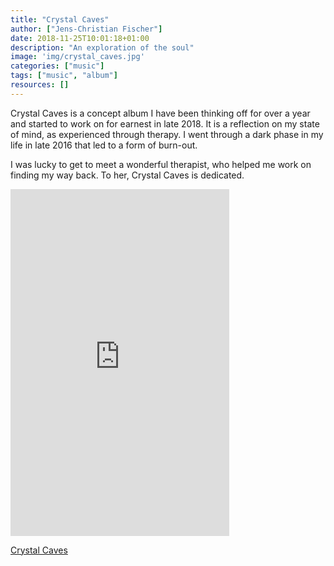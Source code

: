 ```yaml
---
title: "Crystal Caves"
author: ["Jens-Christian Fischer"]
date: 2018-11-25T10:01:18+01:00
description: "An exploration of the soul"
image: 'img/crystal_caves.jpg'
categories: ["music"]
tags: ["music", "album"]
resources: []
---
```


Crystal Caves is a concept album I have been thinking off for over a year and started to work
on for earnest in late 2018. It is a reflection on my state of mind, as experienced through
therapy. I went through a dark phase in my life in late 2016 that led to a form of burn-out. 

I was lucky to get to meet a wonderful therapist, who helped me work on finding my way back. To her, 
Crystal Caves is dedicated.

<iframe style="border: 0; width: 350px; height: 555px;" src="https://bandcamp.com/EmbeddedPlayer/album=229541788/size=large/bgcol=ffffff/linkcol=0687f5/transparent=true/" seamless><a href="http://jens-christianfischer.bandcamp.com/album/crystal-caves">Crystal Caves by Jens-Christian Fischer</a></iframe>

[Crystal Caves](https://jens-christianfischer.bandcamp.com/album/crystal-caves)
